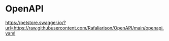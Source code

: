 # OpenAPI
https://petstore.swagger.io/?url=https://raw.githubusercontent.com/Rafaliarison/OpenAPI/main/openapi.yaml

